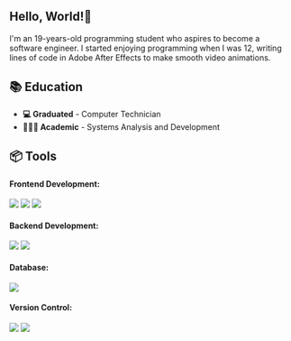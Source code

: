 ## Hello, World!👋
I'm an 19-years-old programming student who aspires to become a software engineer. I started enjoying programming when I was 12, writing lines of code in Adobe After Effects to make smooth video animations.

## 📚 Education
- **💻 Graduated** - Computer Technician
- **👨🏻‍💻 Academic** - Systems Analysis and Development

## 📦 Tools
#### **Frontend Development:** 
<img src="https://img.shields.io/badge/JavaScript-F7DF1E?style=for-the-badge&logo=JavaScript&logoColor=white"/> <img src="https://img.shields.io/badge/HTML5-E34F26?style=for-the-badge&logo=html5&logoColor=white"/> <img src="https://img.shields.io/badge/CSS3-1572B6?style=for-the-badge&logo=css3&logoColor=white"/> <br>

#### **Backend Development:**
<img src="https://img.shields.io/badge/Java-ED8B00?style=for-the-badge&logo=openjdk&logoColor=white"/> <img src="https://img.shields.io/badge/C%23-239120?style=for-the-badge&logo=c-sharp&logoColor=white"/> <br>

#### **Database:** 
<img src="https://img.shields.io/badge/MySQL-005C84?style=for-the-badge&logo=mysql&logoColor=white"/> <br>

#### **Version Control:** 
<img src="https://img.shields.io/badge/GIT-E44C30?style=for-the-badge&logo=git&logoColor=white"/> <img src="https://img.shields.io/badge/GitHub-100000?style=for-the-badge&logo=github&logoColor=white"/> <br>
